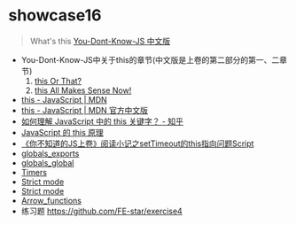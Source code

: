 # showcase16

> What's this [You-Dont-Know-JS 中文版](https://github.com/CuiFi/You-Dont-Know-JS-CN)

- You-Dont-Know-JS中关于this的章节(中文版是上卷的第二部分的第一、二章节)
	1. [this Or That?](https://github.com/getify/You-Dont-Know-JS/blob/master/this%20%26%20object%20prototypes/ch1.md)
	2. [this All Makes Sense Now!](https://github.com/getify/You-Dont-Know-JS/blob/master/this%20%26%20object%20prototypes/ch2.md)
- [this - JavaScript | MDN](https://developer.mozilla.org/en-US/docs/Web/JavaScript/Reference/Operators/this)
- [this - JavaScript | MDN 官方中文版](https://developer.mozilla.org/zh-CN/docs/Web/JavaScript/Reference/Operators/this)
- [如何理解 JavaScript 中的 this 关键字？ - 知乎](https://www.zhihu.com/question/19636194)
- [JavaScript 的 this 原理](http://www.ruanyifeng.com/blog/2018/06/javascript-this.html)
- [《你不知道的JS上卷》阅读小记之setTimeout的this指向问题Script](https://www.aliyun.com/jiaocheng/992147.html)
- [globals_exports](https://nodejs.org/dist/latest-v8.x/docs/api/globals.html#globals_exports)
- [globals_global](https://nodejs.org/dist/latest-v8.x/docs/api/globals.html#globals_global)
- [Timers](https://nodejs.org/dist/latest-v8.x/docs/api/timers.html)
- [Strict mode](https://developer.mozilla.org/zh-CN/docs/Web/JavaScript/Reference/Strict_mode)
- [Strict mode](https://developer.mozilla.org/zh-CN/docs/Web/JavaScript/Reference/Strict_mode)
- [Arrow_functions](https://developer.mozilla.org/en-US/docs/Web/JavaScript/Reference/Functions/Arrow_functions)
- 练习题 https://github.com/FE-star/exercise4
